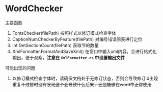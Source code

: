 # WordChecker

主要函数
 1. FontsChecker(filePath) 按照样式以修订模式检查字体
 2. CaptionNumCheckerByFeature(filePath) 对编号错误图表进行定位
 3. int GetSectionCount(filePath) 获取节的数量
 4. XmlFormatter.FormatAndSaveXml() 在窗口中输入xml内容，会进行格式化输出，便于观察，**注意在 `XmlFormatter.cs` 中设置输出文件**

可能出现的问题
 1. 以修订模式检查字体时，请确保文档处于无修订状态，否则会导致修订id出现重复~~不过暂时没有发现这个会导致什么后果，还是能够在word中正常使用~~
